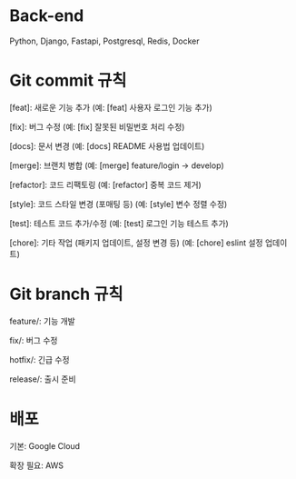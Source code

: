 # Back-end
Python, Django, Fastapi, Postgresql, Redis, Docker

# Git commit 규칙
[feat]: 새로운 기능 추가 (예: [feat] 사용자 로그인 기능 추가)

[fix]: 버그 수정 (예: [fix] 잘못된 비밀번호 처리 수정)

[docs]: 문서 변경 (예: [docs] README 사용법 업데이트)

[merge]: 브랜치 병합 (예: [merge] feature/login -> develop)

[refactor]: 코드 리팩토링 (예: [refactor] 중복 코드 제거)

[style]: 코드 스타일 변경 (포매팅 등) (예: [style] 변수 정렬 수정)

[test]: 테스트 코드 추가/수정 (예: [test] 로그인 기능 테스트 추가)

[chore]: 기타 작업 (패키지 업데이트, 설정 변경 등) (예: [chore] eslint 설정 업데이트)

# Git branch 규칙
feature/: 기능 개발

fix/: 버그 수정

hotfix/: 긴급 수정

release/: 출시 준비

# 배포
기본: Google Cloud

확장 필요: AWS
